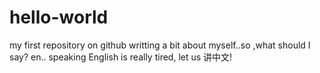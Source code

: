 # hello-world
my first repository on github
writting a bit about myself..so ,what should I say? en..
speaking English is really tired, let us 讲中文!
